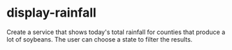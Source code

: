 # display-rainfall
Create a service that shows today's total rainfall for counties that produce a lot of soybeans. The user can choose a state to filter the results.
